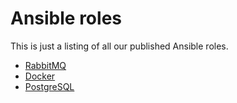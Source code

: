 # Ansible roles

This is just a listing of all our published Ansible roles.

* [RabbitMQ](https://github.com/Kumiko/ansible-rabbitmq)
* [Docker](https://github.com/Kumiko/ansible-docker)
* [PostgreSQL](https://github.com/Kumiko/ansible-postgresql)

